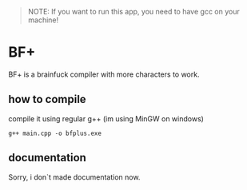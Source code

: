 > NOTE: If you want to run this app, you need to have gcc on your machine!
# BF+
BF+ is a brainfuck compiler with more characters to work.

## how to compile
compile it using regular g++ (im using MinGW on windows)
```
g++ main.cpp -o bfplus.exe
```

## documentation
Sorry, i don`t made documentation now.